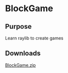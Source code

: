 # BlockGame
## Purpose
Learn raylib to create games
## Downloads
[BlockGame.zip](https://github.com/loooongnam/BlockGame/releases/download/v0.1-alpha/BlockGame.zip)
